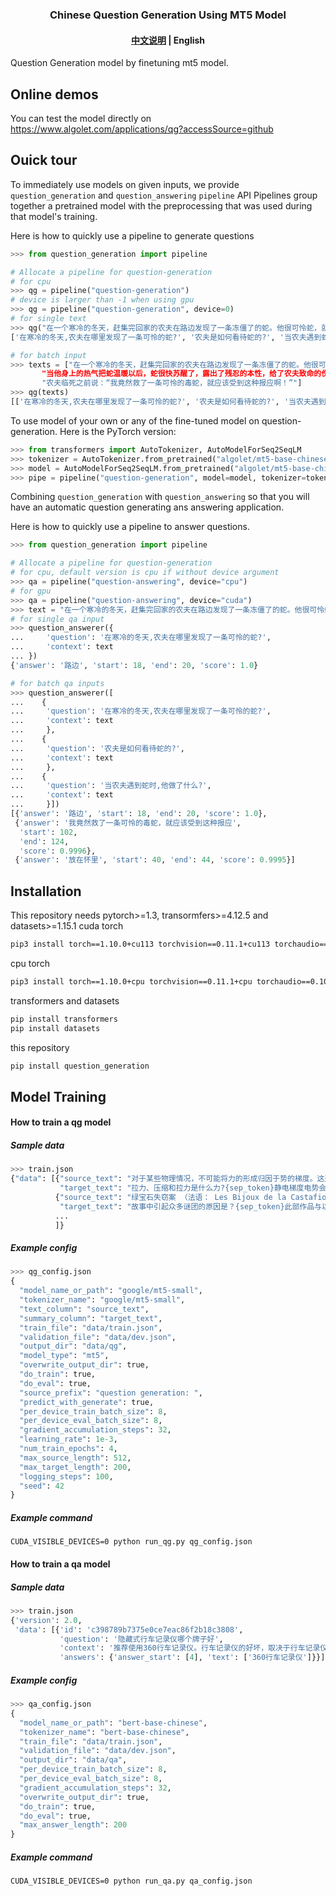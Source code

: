 
<h3 align="center">
    <p>Chinese Question Generation Using MT5 Model</p>
</h3>
<h4 align="center">
    <p>
        <a href="https://github.com/algolet/question_generation/blob/main/README.md">中文说明</a> |
        <b>English</b>
    <p>
</h4>
Question Generation model by finetuning mt5 model.

## Online demos
You can test the model directly on https://www.algolet.com/applications/qg?accessSource=github

## Ouick tour
To immediately use models on given inputs, we provide `question_generation` and `question_answering` `pipeline` API
Pipelines group together a pretrained model with the preprocessing that was used during that model's training. 

Here is how to quickly use a pipeline to generate questions
``` python
>>> from question_generation import pipeline

# Allocate a pipeline for question-generation
# for cpu
>>> qg = pipeline("question-generation") 
# device is larger than -1 when using gpu
>>> qg = pipeline("question-generation", device=0) 
# for single text         
>>> qg("在一个寒冷的冬天，赶集完回家的农夫在路边发现了一条冻僵了的蛇。他很可怜蛇，就把它放在怀里。当他身上的热气把蛇温暖以后，蛇很快苏醒了，露出了残忍的本性，给了农夫致命的伤害——咬了农夫一口。农夫临死之前说：“我竟然救了一条可怜的毒蛇，就应该受到这种报应啊！”")
['在寒冷的冬天,农夫在哪里发现了一条可怜的蛇?', '农夫是如何看待蛇的?', '当农夫遇到蛇时,他做了什么?']

# for batch input
>>> texts = ["在一个寒冷的冬天，赶集完回家的农夫在路边发现了一条冻僵了的蛇。他很可怜蛇，就把它放在怀里。
       "当他身上的热气把蛇温暖以后，蛇很快苏醒了，露出了残忍的本性，给了农夫致命的伤害——咬了农夫一口。
       "农夫临死之前说：“我竟然救了一条可怜的毒蛇，就应该受到这种报应啊！”"]
>>> qg(texts)
[['在寒冷的冬天,农夫在哪里发现了一条可怜的蛇?', '农夫是如何看待蛇的?', '当农夫遇到蛇时,他做了什么?']]
``` 
To use model of your own or any of the fine-tuned model on question-generation. Here is the PyTorch version:
``` python   
>>> from transformers import AutoTokenizer, AutoModelForSeq2SeqLM
>>> tokenizer = AutoTokenizer.from_pretrained("algolet/mt5-base-chinese-qg")
>>> model = AutoModelForSeq2SeqLM.from_pretrained("algolet/mt5-base-chinese-qg")
>>> pipe = pipeline("question-generation", model=model, tokenizer=tokenizer)
``` 

Combining `question_generation` with `question_answering` 
so that you will have an automatic question generating ans answering application.

Here is how to quickly use a pipeline to answer questions. 
``` python 
>>> from question_generation import pipeline

# Allocate a pipeline for question-generation
# for cpu, default version is cpu if without device argument
>>> qa = pipeline("question-answering", device="cpu")
# for gpu
>>> qa = pipeline("question-answering", device="cuda")
>>> text = "在一个寒冷的冬天，赶集完回家的农夫在路边发现了一条冻僵了的蛇。他很可怜蛇，就把它放在怀里。当他身上的热气把蛇温暖以后，蛇很快苏醒了，露出了残忍的本性，给了农夫致命的伤害——咬了农夫一口。农夫临死之前说：“我竟然救了一条可怜的毒蛇，就应该受到这种报应啊！”"
# for single qa input
>>> question_answerer({
...     'question': '在寒冷的冬天,农夫在哪里发现了一条可怜的蛇?',
...     'context': text
... })
{'answer': '路边', 'start': 18, 'end': 20, 'score': 1.0} 

# for batch qa inputs
>>> question_answerer([
...    {
...     'question': '在寒冷的冬天,农夫在哪里发现了一条可怜的蛇?',
...     'context': text
...     },
...    {
...     'question': '农夫是如何看待蛇的?',
...     'context': text
...     },
...    {
...     'question': '当农夫遇到蛇时,他做了什么?',
...     'context': text
...     }])
[{'answer': '路边', 'start': 18, 'end': 20, 'score': 1.0},
 {'answer': '我竟然救了一条可怜的毒蛇，就应该受到这种报应',
  'start': 102,
  'end': 124,
  'score': 0.9996},
 {'answer': '放在怀里', 'start': 40, 'end': 44, 'score': 0.9995}]    
```   

## Installation
This repository needs pytorch>=1.3, transormfers>=4.12.5 and datasets>=1.15.1
cuda torch
```bash
pip3 install torch==1.10.0+cu113 torchvision==0.11.1+cu113 torchaudio==0.10.0+cu113 -f https://download.pytorch.org/whl/cu113/torch_stable.html
```  
cpu torch
```bash
pip3 install torch==1.10.0+cpu torchvision==0.11.1+cpu torchaudio==0.10.0+cpu -f https://download.pytorch.org/whl/cpu/torch_stable.html
``` 
transformers and datasets
```bash
pip install transformers
pip install datasets 
```        
this repository
```bash
pip install question_generation
```
            
## Model Training
#### How to train a qg model
##### Sample data 
``` python 
>>> train.json
{"data": [{"source_text": "对于某些物理情况，不可能将力的形成归因于势的梯度。这通常是由于宏观物理的考虑，屈服力产生于微观状态的宏观统计平均值。例如，摩擦是由原子间大量静电势的梯度引起的，但表现为独立于任何宏观位置矢量的力模型。非保守力除摩擦力外，还包括其他接触力、拉力、压缩力和阻力。然而，对于任何足够详细的描述，所有这些力都是保守力的结果，因为每一个宏观力都是微观势梯度的净结果。",
           "target_text": "拉力、压缩和拉力是什么力?{sep_token}静电梯度电势会产生什么?{sep_token}为什么这些力是无法建模的呢?"}
          {"source_text": "绿宝石失窃案 （法语： Les Bijoux de la Castafiore ；英语： The Castafiore Emerald ）是丁丁历险记的第21部作品。作者是比利时漫画家埃尔热。本作与之前的丁丁历险记有著很大的不同，丁丁首次进行没有离开自己家的冒险，同时故事中没有明显的反派角色，充满了喜剧色彩。丁丁和船长原本在城堡悠闲度假，却因歌后突然造访而弄得鸡飞狗跳；媒体对歌后的行踪极度关注，穷追猛打；歌后一颗珍贵的绿宝石又突然失踪，引起了一波接一波的疑团，究竟谁的嫌疑最大？是船长刚刚收留的一伙吉卜赛人？是偷偷混入记者群中的神秘男子？是歌后的贴身女仆？还是行迹鬼祟的钢琴师？"，
           "target_text": "故事中引起众多谜团的原因是？{sep_token}此部作品与以往不同的地方在于哪里？{sep_token}丁丁和船长的悠闲假期因何被打乱？{sep_token}《绿宝石失窃案》是《丁丁历险记》系列的第几部？{sep_token}《绿宝石失窃案》的作者是谁？"}
          ...
          ]}
``` 
##### Example config
``` python 
>>> qg_config.json  
{
  "model_name_or_path": "google/mt5-small",
  "tokenizer_name": "google/mt5-small",
  "text_column": "source_text",
  "summary_column": "target_text",
  "train_file": "data/train.json",
  "validation_file": "data/dev.json",
  "output_dir": "data/qg",
  "model_type": "mt5",
  "overwrite_output_dir": true,
  "do_train": true,
  "do_eval": true,
  "source_prefix": "question generation: ",
  "predict_with_generate": true,
  "per_device_train_batch_size": 8,
  "per_device_eval_batch_size": 8,
  "gradient_accumulation_steps": 32,
  "learning_rate": 1e-3,
  "num_train_epochs": 4,
  "max_source_length": 512,
  "max_target_length": 200,
  "logging_steps": 100,
  "seed": 42
}
```   
##### Example command
```
CUDA_VISIBLE_DEVICES=0 python run_qg.py qg_config.json 
```


#### How to train a qa model
##### Sample data
``` python 
>>> train.json
{'version': 2.0,
 'data': [{'id': 'c398789b7375e0ce7eac86f2b18c3808',
           'question': '隐藏式行车记录仪哪个牌子好',
           'context': '推荐使用360行车记录仪。行车记录仪的好坏，取决于行车记录仪的摄像头配置，配置越高越好，再就是性价比。 行车记录仪配置需要1296p超高清摄像头比较好，这样录制视频清晰度高。再就是价格，性价比高也是可以值得考虑的。 360行车记录仪我使用了一段时间 ，觉得360行车记录仪比较好录得广角比较大，并且便宜实惠 ，价格才299，在360商城可以买到。可以参考对比下。',
           'answers': {'answer_start': [4], 'text': ['360行车记录仪']}}]}
``` 
##### Example config
``` python 
>>> qa_config.json  
{
  "model_name_or_path": "bert-base-chinese",
  "tokenizer_name": "bert-base-chinese",
  "train_file": "data/train.json",
  "validation_file": "data/dev.json",
  "output_dir": "data/qa",
  "per_device_train_batch_size": 8,
  "per_device_eval_batch_size": 8,
  "gradient_accumulation_steps": 32,
  "overwrite_output_dir": true,
  "do_train": true,
  "do_eval": true,
  "max_answer_length": 200
}
```   
##### Example command
```
CUDA_VISIBLE_DEVICES=0 python run_qa.py qa_config.json 
``` 






 